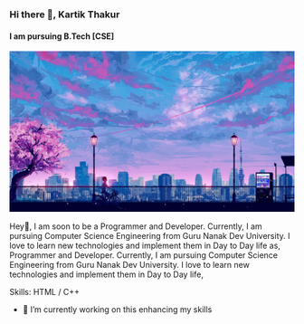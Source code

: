 ### Hi there 👋, **Kartik Thakur**
#### I am pursuing B.Tech [CSE]
![I am pursuing B.Tech [CSE]](https://github.com/kartikthakur7107/kartikthakur7107/blob/main/bike.jpg)

Hey👋, I am soon to be a Programmer and Developer. Currently, I am pursuing Computer Science Engineering from Guru Nanak Dev University. I love to learn new technologies and implement them in Day to Day life as, Programmer and Developer. Currently, I am pursuing Computer Science Engineering from Guru Nanak Dev University. I love to learn new technologies and implement them in Day to Day life,

Skills: HTML / C++

- 🔭 I’m currently working on this enhancing my skills




